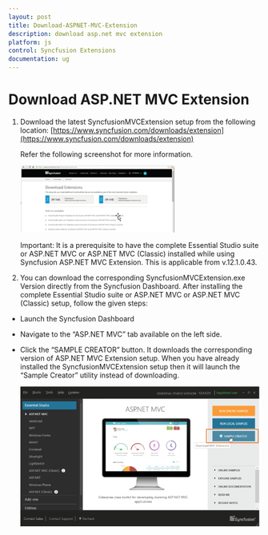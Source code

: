 ```yaml
---
layout: post
title: Download-ASPNET-MVC-Extension
description: download asp.net mvc extension 
platform: js
control: Syncfusion Extensions
documentation: ug
---
```


# Download ASP.NET MVC Extension 

1. Download the latest SyncfusionMVCExtension setup from the following location: [https://www.syncfusion.com/downloads/extension](https://www.syncfusion.com/downloads/extension)

   Refer the following screenshot for more information.



   ![](Download-ASPNET-MVC-Extension_images/Download-ASPNET-MVC-Extension_img1.png)



   Important: It is a prerequisite to have the complete Essential Studio suite or ASP.NET MVC or ASP.NET MVC (Classic) installed while using Syncfusion ASP.NET MVC Extension. This is applicable from v.12.1.0.43.

2. You can download the corresponding SyncfusionMVCExtension.exe Version directly from the Syncfusion Dashboard. After installing the complete Essential Studio suite or ASP.NET MVC or ASP.NET MVC (Classic) setup, follow the given steps:

* Launch the Syncfusion Dashboard 
* Navigate to the “ASP.NET MVC” tab available on the left side.
* Click the “SAMPLE CREATOR” button. It downloads the corresponding version of ASP.NET MVC Extension setup. When you have already installed the SyncfusionMVCExtension setup then it will launch the “Sample Creator” utility instead of downloading. 



  ![](Download-ASPNET-MVC-Extension_images/Download-ASPNET-MVC-Extension_img2.png)



